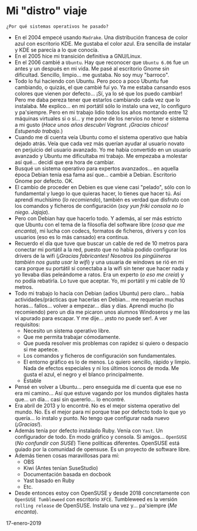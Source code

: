 
# Mi "distro" viaje

`¿Por qué sistemas operativos he pasado?`

* En el 2004 empecé usando `Madrake`. Una distribución francesa de color azul con escritorio KDE. Me gustaba el color azul. Era sencilla de instalar y KDE se parecía a lo que conocía.
* En el 2005 hice mi transición definitiva a GNU/Linux.
* En el 2006 cambié a `Ubuntu`. Hay que reconocer que `Ubuntu 6.06` fue un antes y un después en mi vida. Me pasé al escritorio Gnome sin dificultad. Sencillo, limpio... me gustaba. No soy muy "barroco".
* Todo lo fui haciendo con Ubuntu. Pero poco a poco Ubuntu fue cambiando, o quizás, el que cambié fuí yo. Ya me estaba cansando esos colores que vienen por defecto... ¡Sí, ya lo sé que los puedo cambiar! Pero me daba pereza tener que estarlos cambiando cada vez que lo instalaba.  Me explico... en mi portátil sólo lo instalo una vez, lo configuro y pa'siempre. Pero en mi trabajo lidio todos los años montando entre 12 máquinas virtuales si o sí... y me pone de los nervios no tener e sistema a mi gusto (_Hace unos años descubrí Vagrant. ¡Gracias chicos! Estupendo trabajo._)
* Cuando me dí cuenta veía Ubuntu como el sistema operativo que había dejado atrás. Veía que cada vez más querían ayudar al usuario novato en perjuicio del usuario avanzado. Yo me había convertido en un usuario avanzado y Ubuntu me dificultaba mi trabajo. Me empezaba a molestar así qué... decidí que era hora de cambiar.
* Busqué un sistema operativo para expertos avanzados... en aquella época Debian tenía esa fama así que... cambié a Debian. Escritorio Gnome por defecto. OK.
* El cambio de proceder en Debien es que viene casi "pelado", sólo con lo fundamental y luego lo que quieras hacer, lo tienes que hacer tú. Así aprendí muchísimo (_lo recomiendo_), también es verdad que disfruto con los comandos y ficheros de configuración (_soy yun friki consola no lo niego. Jajaja_).
* Pero con Debian hay que hacerlo todo. Y además, al ser más estricto que Ubuntu con el tema de la filosofía del software libre (_cosa que me encanta_), mi lucha con codecs, formatos de ficheros, drivers y con los usuarios (eso es lo más cansado) era contínua.
* Recuerdo el día que tuve que buscar un cable de red de 10 metros para conectar mi portátil a la red, puesto que no había podido configurar los drivers de la wifi (_¡Gracias fabricantes! Nosotros los pingüineros también nos gusta usar la wifi_) y una usuaria de windows se rió en mi cara porque su portátil si conectaba a la wifi sin tener que hacer nada y yo llevaba días peleándome a ratos. Era un experto (_o eso me creía_) y no podía rebatirla. Lo tuve que aceptar. Yo, mi portátil y mi cable de 10 metros.
* Todo mi trabajo lo hacía con Debian (adios Ubuntu) pero claro... había actividades/prácticas que hacerlas en Debian... me requerían muchas horas... fallos... volver a empezar... días y días. Aprendí mucho (lo recomiendo) pero un día me picaron unos alumnos Windoseros y me las ví apurado para escapar. Y me dije... ¡esto no puede ser!. A ver requisitos:
    * Necesito un sistema operativo libre.
    * Que me permita trabajar cómodamente.
    * Que pueda resolver mis problemas con rapidez si quiero o despacio si me apetece.
    * Los comandos y ficheros de configuración son fundamentales.
    * El entorno gráfico es lo de menos. Lo quiero sencillo, rápido y limpio. Nada de efectos especiales y ni los últimos iconos de moda. Me gusta el azul, el negro y el blanco principalmente.
    * Estable
* Pensé en volver a Ubuntu... pero enseguida me dí cuenta que ese no era mi camino... Así que estuve vagando por los mundos digitales hasta que... un día... casi sin quererlo... lo encontré.
* Era abril de 2013 y lo encontré. No es el mejor sistema operativo del mundo. No. Es el mejor para mí porque trae por defecto todo lo que yo quería... lo instalo y punto. No tengo que configurar nada nuevo (_¡Gracias!_).
* Además tenía por defecto instalado Ruby. Venía con `Yast`. Un configurador de todo. En modo gráfico y consola. Si amigos... `OpenSUSE` (_No confundir con SUSE_) Tiene políticas diferentes. OpenSUSE está guiado por la comunidad de opensuse. Es un proyecto de software libre.
* Además tienen cosas maravillosas para mí:
    * OBS
    * Kiwi (Antes tenían SuseStudio)
    * Documentación basada en docbook
    * Yast basado en Ruby
    * Etc.
* Desde entonces estoy con OpenSUSE y desde 2018 concretamente con `OpenSUSE Tumbleweed` con escritorio `XFCE`. Tumbleweed es la versión `rolling release` de OpenSUSE. Instalo una vez y... pa'siempre (_Me encanta_).

17-enero-2019
